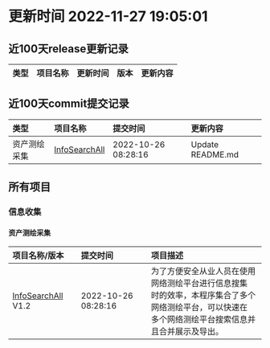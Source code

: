 # 更新时间 2022-11-27 19:05:01

## 近100天release更新记录
| 类型| 项目名称 | 更新时间 | 版本 | 更新内容 |
| :---- | :---- | :---- | :---- | :---- |

## 近100天commit提交记录
| 类型| 项目名称 | 提交时间 | 更新内容 |
| :---- | :---- | :---- | :---- |
| 资产测绘采集 | [InfoSearchAll](https://github.com/ExpLangcn/InfoSearchAll) | 2022-10-26 08:28:16 | Update README.md |
## 所有项目
### 信息收集
#### 资产测绘采集
| 项目名称/版本| 提交时间 | 项目描述 |
| :---- | :---- | :---- |
| [InfoSearchAll](https://github.com/ExpLangcn/InfoSearchAll) V1.2 | 2022-10-26 08:28:16 | 为了方便安全从业人员在使用网络测绘平台进行信息搜集<br>时的效率，本程序集合了多个网络测绘平台，可以快速在<br>多个网络测绘平台搜索信息并且合并展示及导出。 |

